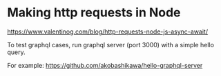 # Making http requests in Node

https://www.valentinog.com/blog/http-requests-node-js-async-await/

To test graphql cases, run graphql server (port 3000) with a simple hello query.

For example: https://github.com/akobashikawa/hello-graphql-server
